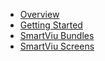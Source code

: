 <!-- docs/_sidebar.md -->
- [Overview](./readme.md)
- [Getting Started](./GettingSmartViu.md)
- [SmartViu Bundles](./bundles.md)
- [SmartViu Screens](./screen.md)

